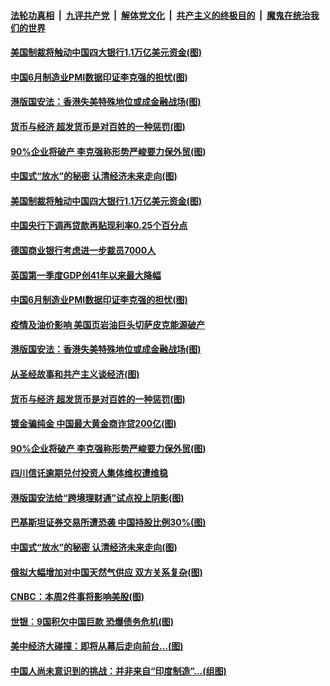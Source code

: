 ####  [法轮功真相](../../../../basic/blob/master/README.md?t=07012031) &nbsp;|&nbsp; [九评共产党](../../../../9ping.md/blob/master/README.md?t=07012031) &nbsp;|&nbsp; [解体党文化](../../../../jtdwh.md/blob/master/README.md?t=07012031)  &nbsp;|&nbsp; [共产主义的终极目的](../../../../gczydzjmd.md/blob/master/README.md?t=07012031) &nbsp;|&nbsp; [魔鬼在统治我们的世界](../../../../mgztzwmdsj.md/blob/master/README.md?t=07012031) 

#### [美国制裁将触动中国四大银行1.1万亿美元资金(图)](../pages/p5/938247.md?t=07012031) 

#### [中国6月制造业PMI数据印证李克强的担忧(图)](../pages/p5/938245.md?t=07012031) 

#### [港版国安法：香港失美特殊地位或成金融战场(图)](../pages/p5/938230.md?t=07012031) 

#### [货币与经济 超发货币是对百姓的一种惩罚(图)](../pages/p5/938130.md?t=07012031) 

#### [90%企业将破产 李克强称形势严峻要力保外贸(图)](../pages/p5/938142.md?t=07012031) 

#### [中国式“放水”的秘密 认清经济未来走向(图)](../pages/p5/938113.md?t=07012031) 

#### [美国制裁将触动中国四大银行1.1万亿美元资金(图)](../pages/p5/938247.md?t=07012031) 

#### [中国央行下调再贷款再贴现利率0.25个百分点](../pages/p5/938264.md?t=07012031) 

#### [德国商业银行考虑进一步裁员7000人](../pages/p5/938262.md?t=07012031) 

#### [英国第一季度GDP创41年以来最大降幅](../pages/p5/938261.md?t=07012031) 

#### [中国6月制造业PMI数据印证李克强的担忧(图)](../pages/p5/938245.md?t=07012031) 

#### [疫情及油价影响 美国页岩油巨头切萨皮克能源破产](../pages/p5/938232.md?t=07012031) 

#### [港版国安法：香港失美特殊地位或成金融战场(图)](../pages/p5/938230.md?t=07012031) 

#### [从圣经故事和共产主义谈经济(图)](../pages/p5/938133.md?t=07012031) 

#### [货币与经济 超发货币是对百姓的一种惩罚(图)](../pages/p5/938130.md?t=07012031) 

#### [镀金骗纯金 中国最大黄金商诈贷200亿(图)](../pages/p5/938160.md?t=07012031) 

#### [90%企业将破产 李克强称形势严峻要力保外贸(图)](../pages/p5/938142.md?t=07012031) 

#### [四川信讬逾期兑付投资人集体维权遭维稳](../pages/p5/938159.md?t=07012031) 

#### [港版国安法给“跨境理财通”试点投上阴影(图)](../pages/p5/938156.md?t=07012031) 

#### [巴基斯坦证券交易所遭恐袭 中国持股比例30%(图)](../pages/p5/938118.md?t=07012031) 

#### [中国式“放水”的秘密 认清经济未来走向(图)](../pages/p5/938113.md?t=07012031) 

#### [俄拟大幅增加对中国天然气供应 双方关系复杂(图)](../pages/p5/938110.md?t=07012031) 

#### [CNBC：本周2件事将影响美股(图)](../pages/p5/938078.md?t=07012031) 

#### [世银︰9国积欠中国巨款 恐爆债务危机(图)](../pages/p5/938074.md?t=07012031) 

#### [美中经济大碰撞：即将从幕后走向前台…(图)](../pages/p5/938024.md?t=07012031) 

#### [中国人尚未意识到的挑战：并非来自“印度制造”…(组图)](../pages/p5/938013.md?t=07012031) 

